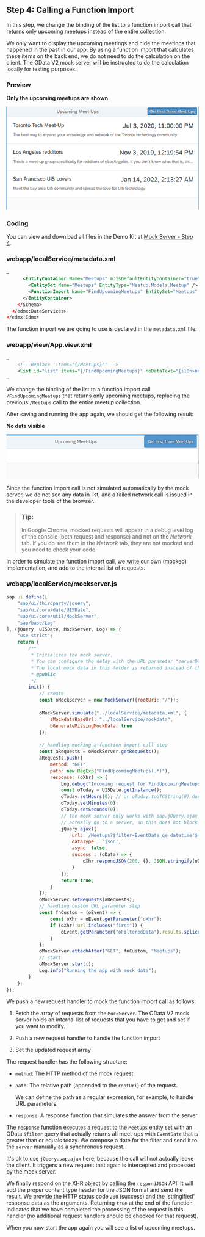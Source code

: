 <!-- loio95e5b87804ef4059bb68dd511666d4e3 -->

## Step 4: Calling a Function Import

In this step, we change the binding of the list to a function import call that returns only upcoming meetups instead of the entire collection.

We only want to display the upcoming meetings and hide the meetings that happened in the past in our app. By using a function import that calculates these items on the back end, we do not need to do the calculation on the client. The OData V2 mock server will be instructed to do the calculation locally for testing purposes.



### Preview

  
  
**Only the upcoming meetups are shown**

![](images/loio8f2176b473a54bbd87e8287732e4eb8e_HiRes.png "Only the upcoming meetups are shown")



### Coding

You can view and download all files in the Demo Kit at [Mock Server - Step 4](https://ui5.sap.com/#/entity/sap.ui.core.tutorial.mockserver/sample/sap.ui.core.tutorial.mockserver.04).



### webapp/localService/metadata.xml

```xml
… 
      <EntityContainer Name="Meetups" m:IsDefaultEntityContainer="true">
        <EntitySet Name="Meetups" EntityType="Meetup.Models.Meetup" />
        <FunctionImport Name="FindUpcomingMeetups" EntitySet="Meetups" ReturnType="Collection(Meetup.Models.Meetup)" m:HttpMethod="GET" />
      </EntityContainer>
    </Schema>
  </edmx:DataServices>
</edmx:Edmx>
```

The function import we are going to use is declared in the `metadata.xml` file.



### webapp/view/App.view.xml

```xml
… 
    <!-- Replace 'items="{/Meetups}"' -->
    <List id="list" items="{/FindUpcomingMeetups}" noDataText="{i18n>noDataText}"> 
… 
```

We change the binding of the list to a function import call `/FindUpcomingMeetups` that returns only upcoming meetups, replacing the previous `/Meetups` call to the entire meetup collection.

After saving and running the app again, we should get the following result:

  
  
**No data visible**

![](images/loio4992f37e491c432995eaae0712ba1a59_HiRes.png "No data visible")

Since the function import call is not simulated automatically by the mock server, we do not see any data in list, and a failed network call is issued in the developer tools of the browser.

> ### Tip:  
> In Google Chrome, mocked requests will appear in a debug level log of the console \(both request and response\) and not on the *Network* tab. If you do see them in the *Network* tab, they are not mocked and you need to check your code.

In order to simulate the function import call, we write our own \(mocked\) implementation, and add to the internal list of requests.



### webapp/localService/mockserver.js

```js
sap.ui.define([
    "sap/ui/thirdparty/jquery",
    "sap/ui/core/date/UI5Date",
    "sap/ui/core/util/MockServer",
    "sap/base/Log"
], (jQuery, UI5Date, MockServer, Log) => {
    "use strict";
    return {
        /**
         * Initializes the mock server.
         * You can configure the delay with the URL parameter "serverDelay".
         * The local mock data in this folder is returned instead of the real data for testing.
         * @public
         */
        init() {
            // create
            const oMockServer = new MockServer({rootUri: "/"});

            oMockServer.simulate("../localService/metadata.xml", {
                sMockdataBaseUrl: "../localService/mockdata",
                bGenerateMissingMockData: true
            });

            // handling mocking a function import call step
            const aRequests = oMockServer.getRequests();
            aRequests.push({
                method: "GET",
                path: new RegExp("FindUpcomingMeetups(.*)"),
                response: (oXhr) => {
                    Log.debug("Incoming request for FindUpcomingMeetups");
                    const oToday = UI5Date.getInstance();
                    oToday.setHours(0); // or oToday.toUTCString(0) due to timezone differences
                    oToday.setMinutes(0);
                    oToday.setSeconds(0);
                    // the mock server only works with sap.jQuery.ajax and async: false. But the request does not
                    // actually go to a server, so this does not block the main thread.
                    jQuery.ajax({
                        url: `/Meetups?$filter=EventDate ge datetime'${oToday.toISOString()}'`,
                        dataType : 'json',
                        async: false,
                        success : (oData) => {
                            oXhr.respondJSON(200, {}, JSON.stringify(oData));
                        }
                    });
                    return true;
                }
            });
            oMockServer.setRequests(aRequests);
            // handling custom URL parameter step
            const fnCustom = (oEvent) => {
                const oXhr = oEvent.getParameter("oXhr");
                if (oXhr?.url.includes("first")) {
                    oEvent.getParameter("oFilteredData").results.splice(3, 100);
                }
            };
            oMockServer.attachAfter("GET", fnCustom, "Meetups");
            // start
            oMockServer.start();
            Log.info("Running the app with mock data");
        }
    };
});
```

We push a new request handler to mock the function import call as follows:

1.  Fetch the array of requests from the `MockServer`. The OData V2 mock server holds an internal list of requests that you have to get and set if you want to modify.

2.  Push a new request handler to handle the function import

3.  Set the updated request array


The request handler has the following structure:

-   `method`: The HTTP method of the mock request

-   `path`: The relative path \(appended to the `rootUri`\) of the request.

    We can define the path as a regular expression, for example, to handle URL parameters.

-   `response`: A response function that simulates the answer from the server

The `response` function executes a request to the `Meetups` entity set with an OData `$filter` query that actually returns all meet-ups with `EventDate` that is greater than or equals today. We compose a date for the filter and send it to the `server` manually as a synchronous request.

It's ok to use `jQuery.sap.ajax` here, because the call will not actually leave the client. It triggers a new request that again is intercepted and processed by the mock server.

We finally respond on the XHR object by calling the `respondJSON` API. It will add the proper content type header for the JSON format and send the result. We provide the HTTP status code `200` \(success\) and the 'stringified' response data as the arguments. Returning `true` at the end of the function indicates that we have completed the processing of the request in this handler \(no additional request handlers should be checked for that request\).

When you now start the app again you will see a list of upcoming meetups.


